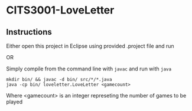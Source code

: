 # CITS3001-LoveLetter

## Instructions

Either open this project in Eclipse using provided .project file and run

OR 

Simply compile from the command line with `javac` and run with `java`

    mkdir bin/ && javac -d bin/ src/*/*.java
    java -cp bin/ loveletter.LoveLetter <gamecount>

Where \<gamecount> is an integer represeting the number of games to be played
